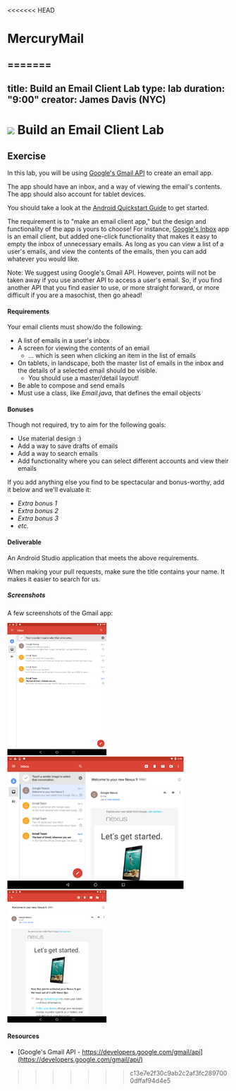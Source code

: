 <<<<<<< HEAD
# MercuryMail
=======
---
title: Build an Email Client Lab
type: lab
duration: "9:00"
creator: James Davis (NYC)
---

# ![](https://ga-dash.s3.amazonaws.com/production/assets/logo-9f88ae6c9c3871690e33280fcf557f33.png) Build an Email Client Lab

## Exercise

In this lab, you will be using [Google's Gmail API](https://developers.google.com/gmail/api/) to create an email app.

The app should have an inbox, and a way of viewing the email's contents. The app should also account for tablet devices.

You should take a look at the [Android Quickstart Guide](https://developers.google.com/gmail/api/quickstart/android) to get started.

The requirement is to "make an email client app," but the design and functionality of the app is yours to choose! For instance, [Google's Inbox](https://www.google.com/inbox/) app is an email client, but added one-click functionality that makes it easy to empty the inbox of unnecessary emails. As long as you can view a list of a user's emails, and view the contents of the emails, then you can add whatever you would like.

Note: We suggest using Google's Gmail API. However, points will not be taken away if you use another API to access a user's email. So, if you find another API that you find easier to use, or more straight forward, or more difficult if you are a masochist, then go ahead!

#### Requirements

Your email clients must show/do the following:

* A list of emails in a user's inbox
* A screen for viewing the contents of an email
  * ... which is seen when clicking an item in the list of emails
* On tablets, in landscape, both the master list of emails in the inbox and the details of a selected email should be visible.
  * You should use a master/detail layout!
* Be able to compose and send emails
* Must use a class, like _Email.java_, that defines the email objects

#### Bonuses

Though not required, try to aim for the following goals:

* Use material design :)
* Add a way to save drafts of emails
* Add a way to search emails
* Add functionality where you can select different accounts and view their emails

If you add anything else you find to be spectacular and bonus-worthy, add it below and we'll evaluate it:

* *Extra bonus 1*
* *Extra bonus 2*
* *Extra bonus 3*
* *etc.*

#### Deliverable

An Android Studio application that meets the above requirements.

When making your pull requests, make sure the title contains your name. It makes it easier to search for us.

##### Screenshots

A few screenshots of the Gmail app:

<img src="screenshots/list_portrait.png" height="300px"/>

<img src="screenshots/tablet_landscape.png" height="300px"/>

<img src="screenshots/details.png" height="300px"/>

#### Resources

* [Google's Gmail API - https://developers.google.com/gmail/api](https://developers.google.com/gmail/api/)
>>>>>>> c13e7e2f30c9ab2c2af3fc2897000dffaf94d4e5
